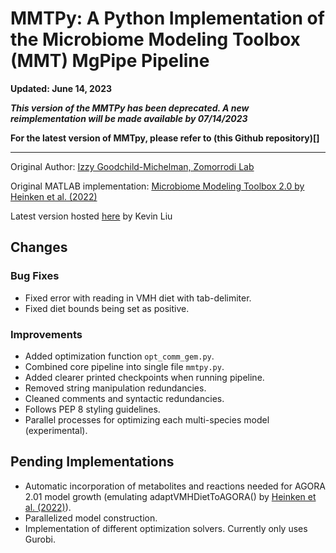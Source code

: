 # MMTPy: A Python Implementation of the Microbiome Modeling Toolbox (MMT) MgPipe Pipeline

__Updated: June 14, 2023__

***This version of the MMTPy has been deprecated. A new reimplementation will be made available by 07/14/2023***

__For the latest version of MMTpy, please refer to (this Github repository)[]__

--------------------------------------------------------------------------------------------------------------------------------------

Original Author: [Izzy Goodchild-Michelman, Zomorrodi Lab](https://github.com/zomorrodilab/izzy-gm/commits?author=zomorrodilab)

Original MATLAB implementation: [Microbiome Modeling Toolbox 2.0 by Heinken et al. (2022)](https://pubmed.ncbi.nlm.nih.gov/35157025/)

Latest version hosted [here](https://github.com/kevinliu-bmb/MMTPy) by Kevin Liu

## Changes

### Bug Fixes

* Fixed error with reading in VMH diet with tab-delimiter.
* Fixed diet bounds being set as positive.

### Improvements

* Added optimization function ```opt_comm_gem.py```.
* Combined core pipeline into single file ```mmtpy.py```.
* Added clearer printed checkpoints when running pipeline.
* Removed string manipulation redundancies.
* Cleaned comments and syntactic redundancies.
* Follows PEP 8 styling guidelines.
* Parallel processes for optimizing each multi-species model (experimental).

## Pending Implementations

* Automatic incorporation of metabolites and reactions needed for AGORA 2.01 model growth (emulating adaptVMHDietToAGORA() by [Heinken et al. (2022)](https://pubmed.ncbi.nlm.nih.gov/35157025/)).
* Parallelized model construction.
* Implementation of different optimization solvers. Currently only uses Gurobi.
